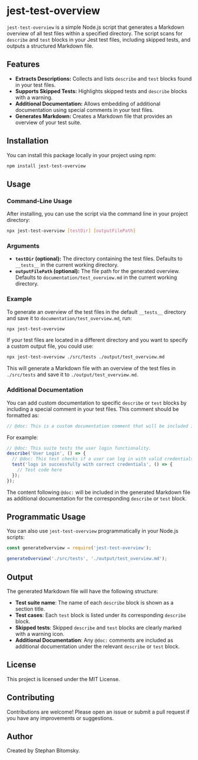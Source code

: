 
# jest-test-overview

`jest-test-overview` is a simple Node.js script that generates a Markdown overview of all test files within a specified directory. The script scans for `describe` and `test` blocks in your Jest test files, including skipped tests, and outputs a structured Markdown file.

## Features

- **Extracts Descriptions:** Collects and lists `describe` and `test` blocks found in your test files.
- **Supports Skipped Tests:** Highlights skipped tests and `describe` blocks with a warning.
- **Additional Documentation:** Allows embedding of additional documentation using special comments in your test files.
- **Generates Markdown:** Creates a Markdown file that provides an overview of your test suite.

## Installation

You can install this package locally in your project using npm:

```bash
npm install jest-test-overview
```

## Usage

### Command-Line Usage

After installing, you can use the script via the command line in your project directory:

```bash
npx jest-test-overview [testDir] [outputFilePath]
```

### Arguments

- **`testDir` (optional):** The directory containing the test files. Defaults to `__tests__` in the current working directory.
- **`outputFilePath` (optional):** The file path for the generated overview. Defaults to `documentation/test_overview.md` in the current working directory.

### Example

To generate an overview of the test files in the default `__tests__` directory and save it to `documentation/test_overview.md`, run:

```bash
npx jest-test-overview
```

If your test files are located in a different directory and you want to specify a custom output file, you could use:

```bash
npx jest-test-overview ./src/tests ./output/test_overview.md
```

This will generate a Markdown file with an overview of the test files in `./src/tests` and save it to `./output/test_overview.md`.

### Additional Documentation

You can add custom documentation to specific `describe` or `test` blocks by including a special comment in your test files. This comment should be formatted as:

```javascript
// @doc: This is a custom documentation comment that will be included in the overview.
```

For example:

```javascript
// @doc: This suite tests the user login functionality.
describe('User Login', () => {
  // @doc: This test checks if a user can log in with valid credentials.
  test('logs in successfully with correct credentials', () => {
    // Test code here
  });
});
```

The content following `@doc:` will be included in the generated Markdown file as additional documentation for the corresponding `describe` or `test` block.

## Programmatic Usage

You can also use `jest-test-overview` programmatically in your Node.js scripts:

```javascript
const generateOverview = require('jest-test-overview');

generateOverview('./src/tests', './output/test_overview.md');
```

## Output

The generated Markdown file will have the following structure:

- **Test suite name**: The name of each `describe` block is shown as a section title.
- **Test cases**: Each `test` block is listed under its corresponding `describe` block.
- **Skipped tests**: Skipped `describe` and `test` blocks are clearly marked with a warning icon.
- **Additional Documentation**: Any `@doc:` comments are included as additional documentation under the relevant `describe` or `test` block.

## License

This project is licensed under the MIT License.

## Contributing

Contributions are welcome! Please open an issue or submit a pull request if you have any improvements or suggestions.

## Author

Created by Stephan Bitomsky.
